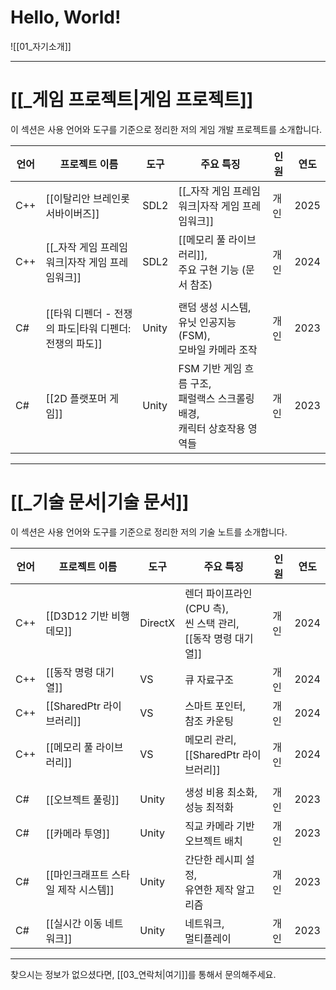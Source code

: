 # **Hello, World!**
![[01_자기소개]]

---
# **[[_게임 프로젝트|게임 프로젝트]]**
이 섹션은 사용 언어와 도구를 기준으로 정리한 저의 게임 개발 프로젝트를 소개합니다.

| **언어** | **프로젝트 이름**                         | **도구** | **주요 특징**                                           | **인원** | **연도** |
| ------ | ----------------------------------- | ------ | --------------------------------------------------- | ------ | ------ |
| C++    | [[이탈리안 브레인롯 서바이버즈]]                 | SDL2   | [[_자작 게임 프레임워크\|자작 게임 프레임워크]]                       | 개인     | 2025   |
| C++    | [[_자작 게임 프레임워크\|자작 게임 프레임워크]]       | SDL2   | [[메모리 풀 라이브러리]], <br>주요 구현 기능 (문서 참조)               | 개인     | 2024   |
|        |                                     |        |                                                     |        |        |
| C#     | [[타워 디펜더 - 전쟁의 파도\|타워 디펜더: 전쟁의 파도]] | Unity  | 랜덤 생성 시스템, <br>유닛 인공지능 (FSM), <br>모바일 카메라 조작        | 개인     | 2023   |
| C#     | [[2D 플랫포머 게임]]                      | Unity  | FSM 기반 게임 흐름 구조, <br>패럴랙스 스크롤링 배경, <br>캐릭터 상호작용 영역들 | 개인     | 2023   |

---
# **[[_기술 문서|기술 문서]]**
이 섹션은 사용 언어와 도구를 기준으로 정리한 저의 기술 노트를 소개합니다.

| **언어** | **프로젝트 이름**           | **도구**  | **주요 특징**                                        | **인원** | **연도** |
| ------ | --------------------- | ------- | ------------------------------------------------ | ------ | ------ |
| C++    | [[D3D12 기반 비행 데모]]    | DirectX | 렌더 파이프라인 (CPU 측), <br>씬 스택 관리, <br>[[동작 명령 대기열]] | 개인     | 2024   |
| C++    | [[동작 명령 대기열]]         | VS      | 큐 자료구조                                           | 개인     | 2024   |
| C++    | [[SharedPtr 라이브러리]]   | VS      | 스마트 포인터, <br>참조 카운팅                              | 개인     | 2024   |
| C++    | [[메모리 풀 라이브러리]]       | VS      | 메모리 관리, <br>[[SharedPtr 라이브러리]]                  | 개인     | 2024   |
|        |                       |         |                                                  |        |        |
| C#     | [[오브젝트 풀링]]           | Unity   | 생성 비용 최소화, <br>성능 최적화                            | 개인     | 2023   |
| C#     | [[카메라 투영]]            | Unity   | 직교 카메라 기반 오브젝트 배치                                | 개인     | 2023   |
| C#     | [[마인크래프트 스타일 제작 시스템]] | Unity   | 간단한 레시피 설정, <br>유연한 제작 알고리즘                      | 개인     | 2023   |
| C#     | [[실시간 이동 네트워크]]       | Unity   | 네트워크, <br>멀티플레이                                  | 개인     | 2023   |

---
찾으시는 정보가 없으셨다면, [[03_연락처|여기]]를 통해서 문의해주세요.
